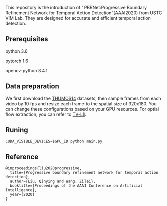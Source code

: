 This repository is the introduction of "PBRNet:Progressive Boundary Refinement Network for Temporal Action Detection"(AAAI2020) from USTC VIM Lab. They are designed for accurate and efficient temporal action detection.

## Prerequisites
python 3.6

pytorch 1.6

opencv-python 3.4.1

## Data preparation
We first download the [THUMOS14](http://crcv.ucf.edu/THUMOS14/) datasets, then sample frames from each video by 10 fps and resize each frame to the spatial size of 320x180. You can change these configurations based on your GPU resources. For optial flow extraction, you can refer to [TV-L1](https://github.com/deepmind/kinetics-i3d/pull/5). 

## Runing
```
CUDA_VISIBLE_DEVICES=$GPU_ID python main.py
```

## Reference
```
@inproceedings{liu2020progressive,
  title={Progressive boundary refinement network for temporal action detection},
  author={Liu, Qinying and Wang, Zilei},
  booktitle={Proceedings of the AAAI Conference on Artificial Intelligence},
  year={2020}
}
```
